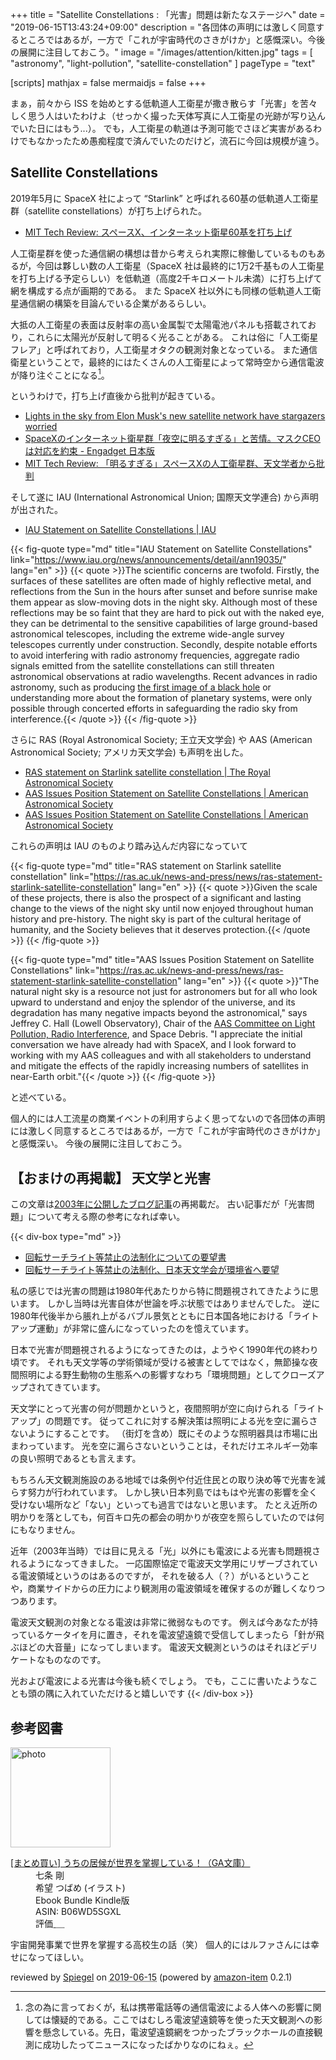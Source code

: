 +++
title = "Satellite Constellations : 「光害」問題は新たなステージへ"
date =  "2019-06-15T13:43:24+09:00"
description = "各団体の声明には激しく同意するところではあるが，一方で「これが宇宙時代のさきがけか」と感慨深い。今後の展開に注目しておこう。"
image = "/images/attention/kitten.jpg"
tags = [ "astronomy", "light-pollution", "satellite-constellation" ]
pageType = "text"

[scripts]
  mathjax = false
  mermaidjs = false
+++

まぁ，前々から ISS を始めとする低軌道人工衛星が撒き散らす「光害」を苦々しく思う人はいたわけよ（せっかく撮った天体写真に人工衛星の光跡が写り込んでいた日にはもう...）。
でも，人工衛星の軌道は予測可能でさほど実害があるわけでもなかったため愚痴程度で済んでいたのだけど，流石に今回は規模が違う。

## Satellite Constellations

2019年5月に SpaceX 社によって “Starlink” と呼ばれる60基の低軌道人工衛星群（satellite constellations）が打ち上げられた。

- [MIT Tech Review: スペースX、インターネット衛星60基を打ち上げ](https://www.technologyreview.jp/nl/spacex-has-launched-the-first-60-satellites-of-its-space-internet-system/)

人工衛星群を使った通信網の構想は昔から考えられ実際に稼働しているものもあるが，今回は夥しい数の人工衛星（SpaceX 社は最終的に1万2千基もの人工衛星を打ち上げる予定らしい）を低軌道（高度2千キロメートル未満）に打ち上げて網を構成する点が画期的である。
また SpaceX 社以外にも同様の低軌道人工衛星通信網の構築を目論んでいる企業があるらしい。

大抵の人工衛星の表面は反射率の高い金属製で太陽電池パネルも搭載されており，これらに太陽光が反射して明るく光ることがある。
これは俗に「人工衛星フレア」と呼ばれており，人工衛星オタクの観測対象となっている。
また通信衛星ということで，最終的にはたくさんの人工衛星によって常時空から通信電波が降り注ぐことになる[^r1]。

[^r1]: 念の為に言っておくが，私は携帯電話等の通信電波による人体への影響に関しては懐疑的である。ここではむしろ電波望遠鏡等を使った天文観測への影響を懸念している。先日，電波望遠鏡網をつかったブラックホールの直接観測に成功したってニュースになったばかりなのにねぇ。

というわけで，打ち上げ直後から批判が起きている。

- [Lights in the sky from Elon Musk's new satellite network have stargazers worried](https://phys.org/news/2019-05-sky-elon-musk-satellite-network.html)
- [SpaceXのインターネット衛星群「夜空に明るすぎる」と苦情。マスクCEOは対応を約束 - Engadget 日本版](https://japanese.engadget.com/2019/05/28/spacex-ceo/)
- [MIT Tech Review: 「明るすぎる」スペースXの人工衛星群、天文学者から批判](https://www.technologyreview.jp/nl/spacexs-starlink-satellites-are-clearly-visible-in-the-sky-and-astronomers-arent-happy/)

そして遂に IAU (International Astronomical Union; 国際天文学連合) から声明が出された。

- [IAU Statement on Satellite Constellations | IAU](https://www.iau.org/news/announcements/detail/ann19035/)

{{< fig-quote type="md" title="IAU Statement on Satellite Constellations" link="https://www.iau.org/news/announcements/detail/ann19035/" lang="en" >}}
{{< quote >}}The scientific concerns are twofold. Firstly, the surfaces of these satellites are often made of highly reflective metal, and reflections from the Sun in the hours after sunset and before sunrise make them appear as slow-moving dots in the night sky. Although most of these reflections may be so faint that they are hard to pick out with the naked eye, they can be detrimental to the sensitive capabilities of large ground-based astronomical telescopes, including the extreme wide-angle survey telescopes currently under construction. Secondly, despite notable efforts to avoid interfering with radio astronomy frequencies, aggregate radio signals emitted from the satellite constellations can still threaten astronomical observations at radio wavelengths. Recent advances in radio astronomy, such as producing [the first image of a black hole](https://iopscience.iop.org/article/10.3847/2041-8213/ab0e85/pdf) or understanding more about the formation of planetary systems, were only possible through concerted efforts in safeguarding the radio sky from interference.{{< /quote >}}
{{< /fig-quote >}}

さらに RAS (Royal Astronomical Society; 王立天文学会) や AAS (American Astronomical Society; アメリカ天文学会) も声明を出した。

- [RAS statement on Starlink satellite constellation | The Royal Astronomical Society](https://ras.ac.uk/news-and-press/news/ras-statement-starlink-satellite-constellation)
- [AAS Issues Position Statement on Satellite Constellations | American Astronomical Society](https://aas.org/media/press-releases/aas-issues-position-statement-satellite-constellations)
- [AAS Issues Position Statement on Satellite Constellations | American Astronomical Society](https://aas.org/posts/news/2019/06/aas-issues-position-statement-satellite-constellations)

これらの声明は IAU のものより踏み込んだ内容になっていて

{{< fig-quote type="md" title="RAS statement on Starlink satellite constellation" link="https://ras.ac.uk/news-and-press/news/ras-statement-starlink-satellite-constellation" lang="en" >}}
{{< quote >}}Given the scale of these projects, there is also the prospect of a significant and lasting change to the views of the night sky until now enjoyed throughout human history and pre-history. The night sky is part of the cultural heritage of humanity, and the Society believes that it deserves protection.{{< /quote >}}
{{< /fig-quote >}}

{{< fig-quote type="md" title="AAS Issues Position Statement on Satellite Constellations" link="https://ras.ac.uk/news-and-press/news/ras-statement-starlink-satellite-constellation" lang="en" >}}
{{< quote >}}"The natural night sky is a resource not just for astronomers but for all who look upward to understand and enjoy the splendor of the universe, and its degradation has many negative impacts beyond the astronomical," says Jeffrey C. Hall (Lowell Observatory), Chair of the [AAS Committee on Light Pollution, Radio Interference](https://aas.org/comms/committee-light-pollution-radio-interference-and-space-debris), and Space Debris. "I appreciate the initial conversation we have already had with SpaceX, and I look forward to working with my AAS colleagues and with all stakeholders to understand and mitigate the effects of the rapidly increasing numbers of satellites in near-Earth orbit."{{< /quote >}}
{{< /fig-quote >}}

と述べている。

個人的には人工流星の商業イベントの利用すらよく思ってないので各団体の声明には激しく同意するところではあるが，一方で「これが宇宙時代のさきがけか」と感慨深い。
今後の展開に注目しておこう。

## 【おまけの再掲載】 天文学と光害

この文章は[2003年に公開したブログ記事](https://baldanders.info/spiegel/remark/archives/000011.shtml "天文学と光害 -- 戯れ言++")の再掲載だ。
古い記事だが「光害問題」について考える際の参考になれば幸い。

{{< div-box type="md" >}}

- [回転サーチライト等禁止の法制化についての要望書](http://www.asj.or.jp/news/031212.html)
- [回転サーチライト等禁止の法制化、日本天文学会が環境省へ要望](http://www.astroarts.co.jp/news/2003/12/12nao689/index-j.shtml)

私の感じでは光害の問題は1980年代あたりから特に問題視されてきたように思います。
しかし当時は光害自体が世論を呼ぶ状態ではありませんでした。
逆に1980年代後半から脹れ上がるバブル景気とともに日本国各地における「ライトアップ運動」が非常に盛んになっていったのを憶えています。

日本で光害が問題視されるようになってきたのは，ようやく1990年代の終わり頃です。
それも天文学等の学術領域が受ける被害としてではなく，無節操な夜間照明による野生動物の生態系への影響すなわち「環境問題」としてクローズアップされてきています。

天文学にとって光害の何が問題かというと，夜間照明が空に向けられる「ライトアップ」の問題です。
従ってこれに対する解決策は照明による光を空に漏らさないようにすることです。
（街灯を含め）既にそのような照明器具は市場に出まわっています。
光を空に漏らさないということは，それだけエネルギー効率の良い照明であるとも言えます。

もちろん天文観測施設のある地域では条例や付近住民との取り決め等で光害を減らす努力が行われています。
しかし狭い日本列島ではもはや光害の影響を全く受けない場所など「ない」といっても過言ではないと思います。
たとえ近所の明かりを落としても，何百キロ先の都会の明かりが夜空を照らしていたのでは何にもなりません。

近年（2003年当時）では目に見える「光」以外にも電波による光害も問題視されるようになってきました。
一応国際協定で電波天文学用にリザーブされている電波領域というのはあるのですが，
それを破る人（？）がいるということや，商業サイドからの圧力により観測用の電波領域を確保するのが難しくなりつつあります。

電波天文観測の対象となる電波は非常に微弱なものです。
例えば今あなたが持っているケータイを月に置き，それを電波望遠鏡で受信してしまったら「針が飛ぶほどの大音量」になってしまいます。
電波天文観測というのはそれほどデリケートなものなのです。

光および電波による光害は今後も続くでしょう。
でも，ここに書いたようなことも頭の隅に入れていただけると嬉しいです 
{{< /div-box >}}

## 参考図書

<div class="hreview">
  <div class="photo"><a class="item url" href="https://www.amazon.co.jp/%E3%81%BE%E3%81%A8%E3%82%81%E8%B2%B7%E3%81%84-%E3%81%86%E3%81%A1%E3%81%AE%E5%B1%85%E5%80%99%E3%81%8C%E4%B8%96%E7%95%8C%E3%82%92%E6%8E%8C%E6%8F%A1%E3%81%97%E3%81%A6%E3%81%84%E3%82%8B%EF%BC%81%EF%BC%88GA%E6%96%87%E5%BA%AB%EF%BC%89/dp/B06WD5SGXL?SubscriptionId=AKIAJYVUJ3DMTLAECTHA&tag=baldandersinf-22&linkCode=xm2&camp=2025&creative=165953&creativeASIN=B06WD5SGXL"><img src="https://images-fe.ssl-images-amazon.com/images/I/C1AChJPjnMS._SL160_.png" width="160" alt="photo"></a></div>
  <dl class="fn">
    <dt><a href="https://www.amazon.co.jp/%E3%81%BE%E3%81%A8%E3%82%81%E8%B2%B7%E3%81%84-%E3%81%86%E3%81%A1%E3%81%AE%E5%B1%85%E5%80%99%E3%81%8C%E4%B8%96%E7%95%8C%E3%82%92%E6%8E%8C%E6%8F%A1%E3%81%97%E3%81%A6%E3%81%84%E3%82%8B%EF%BC%81%EF%BC%88GA%E6%96%87%E5%BA%AB%EF%BC%89/dp/B06WD5SGXL?SubscriptionId=AKIAJYVUJ3DMTLAECTHA&tag=baldandersinf-22&linkCode=xm2&camp=2025&creative=165953&creativeASIN=B06WD5SGXL">[まとめ買い] うちの居候が世界を掌握している！（GA文庫）</a></dt>
	<dd>七条 剛</dd>
	<dd>希望 つばめ (イラスト)</dd>
    <dd></dd>
    <dd>Ebook Bundle Kindle版</dd>
    <dd>ASIN: B06WD5SGXL</dd>
    <dd>評価<abbr class="rating fa-sm" title="4">&nbsp;<i class="fas fa-star"></i>&nbsp;<i class="fas fa-star"></i>&nbsp;<i class="fas fa-star"></i>&nbsp;<i class="fas fa-star"></i>&nbsp;<i class="far fa-star"></i></abbr></dd>
  </dl>
  <p class="description">宇宙開発事業で世界を掌握する高校生の話（笑） 個人的にはルファさんには幸せになってほしい。</p>
  <p class="powered-by" >reviewed by <a href='#maker' class='reviewer'>Spiegel</a> on <abbr class="dtreviewed" title="2019-06-15">2019-06-15</abbr> (powered by <a href="https://github.com/spiegel-im-spiegel/amazon-item" >amazon-item</a> 0.2.1)</p>
</div>

